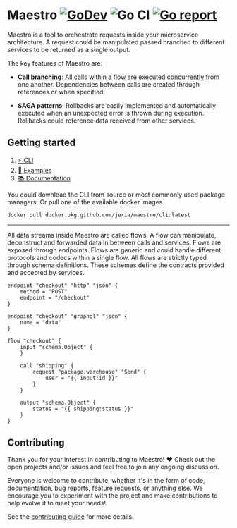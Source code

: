 # Maestro [![GoDev](https://img.shields.io/badge/go.dev-reference-007d9c?logo=go&logoColor=white)](https://pkg.go.dev/github.com/jexia/maestro) ![Go CI](https://github.com/jexia/maestro/workflows/Go%20CI/badge.svg) [![Go report](https://goreportcard.com/badge/github.com/jexia/maestro)](https://goreportcard.com/report/github.com/jexia/maestro)

Maestro is a tool to orchestrate requests inside your microservice architecture.
A request could be manipulated passed branched to different services to be returned as a single output.

The key features of Maestro are:

* **Call branching**: All calls within a flow are executed [concurrently](https://github.com/jexia/maestro/tree/master/flow) from one another. Dependencies between calls are created through references or when specified.

* **SAGA patterns**: Rollbacks are easily implemented and automatically executed when an unexpected error is thrown during execution. Rollbacks could reference data received from other services.

## Getting started

1. [⚡ CLI](https://github.com/jexia/maestro/tree/master/cmd/maestro)
2. [🚀 Examples](https://github.com/jexia/maestro/tree/master/examples)
3. [📚 Documentation](https://godoc.org/github.com/jexia/maestro)

You could download the CLI from source or most commonly used package managers. Or pull one of the available docker images.

```bash
docker pull docker.pkg.github.com/jexia/maestro/cli:latest
```

---

All data streams inside Maestro are called flows.
A flow can manipulate, deconstruct and forwarded data in between calls and services.
Flows are exposed through endpoints. Flows are generic and could handle different protocols and codecs within a single flow.
All flows are strictly typed through schema definitions. These schemas define the contracts provided and accepted by services.

```hcl
endpoint "checkout" "http" "json" {
    method = "POST"
    endpoint = "/checkout"
}

endpoint "checkout" "graphql" "json" {
    name = "data"
}

flow "checkout" {
    input "schema.Object" {
    }

    call "shipping" {
        request "package.warehouse" "Send" {
            user = "{{ input:id }}"
        }
    }

    output "schema.Object" {
        status = "{{ shipping:status }}"
    }
}
```

## Contributing

Thank you for your interest in contributing to Maestro! ❤
Check out the open projects and/or issues and feel free to join any ongoing discussion.

Everyone is welcome to contribute, whether it's in the form of code, documentation, bug reports, feature requests, or anything else. We encourage you to experiment with the project and make contributions to help evolve it to meet your needs!

See the [contributing guide](https://github.com/jexia/maestro/blob/master/CONTRIBUTING.md) for more details.
